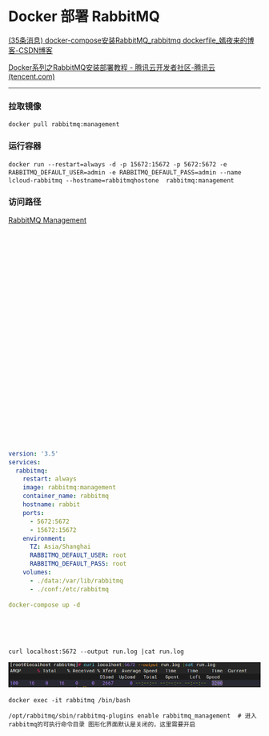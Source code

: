 # Docker 部署 RabbitMQ

[(35条消息) docker-compose安装RabbitMQ_rabbitmq dockerfile_嫣夜来的博客-CSDN博客](https://blog.csdn.net/qq_41865652/article/details/123263529)

[Docker系列之RabbitMQ安装部署教程 - 腾讯云开发者社区-腾讯云 (tencent.com)](https://cloud.tencent.com/developer/article/1612598)

---

### 拉取镜像

```shell
docker pull rabbitmq:management
```

### 运行容器

```shell
docker run --restart=always -d -p 15672:15672 -p 5672:5672 -e RABBITMQ_DEFAULT_USER=admin -e RABBITMQ_DEFAULT_PASS=admin --name lcloud-rabbitmq --hostname=rabbitmqhostone  rabbitmq:management
```

### 访问路径

[RabbitMQ Management](http://192.168.1.102:15672/#/)

‍

‍

‍

‍

‍

‍

‍

‍

‍

‍

‍

‍

‍

‍

```yaml
version: '3.5'
services:
  rabbitmq:
    restart: always
    image: rabbitmq:management
    container_name: rabbitmq
    hostname: rabbit
    ports:
      - 5672:5672
      - 15672:15672
    environment:
      TZ: Asia/Shanghai
      RABBITMQ_DEFAULT_USER: root
      RABBITMQ_DEFAULT_PASS: root
    volumes:
      - ./data:/var/lib/rabbitmq
      - ./conf:/etc/rabbitmq
```

```yaml
docker-compose up -d
```

‍

‍

```shell
curl localhost:5672 --output run.log |cat run.log

```

​![image](assets/image-20230225123022-vjdrg1b.png)​

```shell
docker exec -it rabbitmq /bin/bash
```

```shell
/opt/rabbitmq/sbin/rabbitmq-plugins enable rabbitmq_management	# 进入rabbitmq的可执行命令目录 图形化界面默认是关闭的，这里需要开启
```

‍
